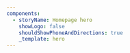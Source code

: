 ```yaml
---
components:
  - storyName: Homepage hero
    showLogo: false
    shouldShowPhoneAndDirections: true
    _template: hero
---
```



